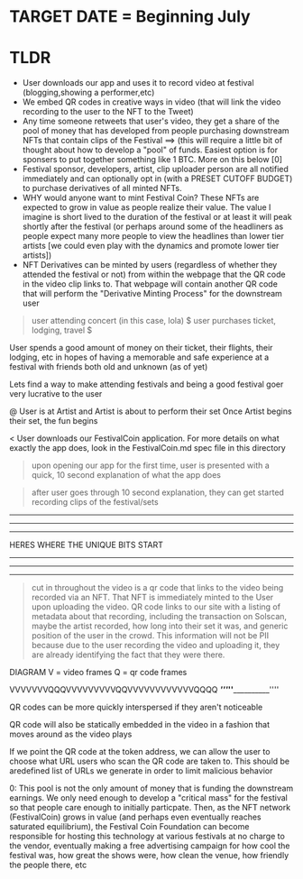 # TARGET DATE = Beginning July

# TLDR

- User downloads our app and uses it to record video at festival (blogging,showing a performer,etc)
- We embed QR codes in creative ways in video (that will link the video recording to the user to the NFT to the Tweet)
- Any time someone retweets that user's video, they get a share of the pool of money that has developed from people purchasing downstream NFTs that contain clips of the Festival ==> (this will require a little bit of thought about how to develop a "pool" of funds. Easiest option is for sponsers to put together something like 1 BTC. More on this below [0]
- Festival sponsor, developers, artist, clip uploader person are all notified immediately and can optionally opt in (with a PRESET CUTOFF BUDGET) to purchase derivatives of all minted NFTs. 
- WHY would anyone want to mint Festival Coin? These NFTs are expected to grow in value as people realize their value. The value I imagine is short lived to the duration of the festival or at least it will peak shortly after the festival (or perhaps around some of the headliners as people expect many more people to view the headlines than lower tier artists [we could even play with the dynamics and promote lower tier artists])
- NFT Derivatives can be minted by users (regardless of whether they attended the festival or not) from within the webpage that the QR code in the video clip links to. That webpage will contain another QR code that will perform the "Derivative Minting Process" for the downstream user

> user attending concert (in this case, lola)
>$ user purchases ticket, lodging, travel $

User spends a good amount of money on their ticket, their flights, their lodging, etc in hopes of having a memorable and safe experience at a festival with friends both old and unknown (as of yet)

Lets find a way to make attending festivals and being a good festival goer very lucrative to the user

@ User is at Artist and Artist is about to perform their set
Once Artist begins their set, the fun begins

< User downloads our FestivalCoin application. For more details on what exactly the app does, look in the FestivalCoin.md spec file in this directory

> upon opening our app for the first time, user is presented with a quick, 10 second explanation of what the app does

> after user goes through 10 second explanation, they can get started recording clips of the festival/sets


************************************************************************
************************************************************************
************************************************************************
HERES WHERE THE UNIQUE BITS START
************************************************************************
************************************************************************
************************************************************************

> cut in throughout the video is a qr code that links to the video being recorded via an NFT. That NFT is immediately minted to the User upon uploading the video. QR code links to our site with a listing of metadata about that recording, including the transaction on Solscan, maybe the artist recorded, how long into their set it was, and generic position of the user in the crowd. This information will not be PII because due to the user recording the video and uploading it, they are already identifying the fact that they were there. 

DIAGRAM
V = video frames
Q = qr code frames

VVVVVVVQQQVVVVVVVVVQQVVVVVVVVVVVVQQQQ
_______'''_________''____________''''


QR codes can be more quickly interspersed if they aren't noticeable

QR code will also be statically embedded in the video in a fashion that moves around as the video plays

If we point the QR code at the token address, we can allow the user to choose what URL users who scan the QR code are taken to. This should be aredefined list of URLs we generate in order to limit malicious behavior




0: This pool is not the only amount of money that is funding the downstream earnings. We only need enough to develop a "critical mass" for the festival so that people care enough to initially particpate. Then, as the NFT network (FestivalCoin) grows in value (and perhaps even eventually reaches saturated equilibrium), the Festival Coin Foundation can become responsible for hosting this technology at various festivals at no charge to the vendor, eventually making a free advertising campaign for how cool the festival was, how great the shows were, how clean the venue, how friendly the people there, etc
